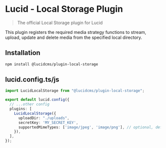 # Lucid - Local Storage Plugin

> The official Local Storage plugin for Lucid

This plugin registers the required media strategy functions to stream, upload, update and delete media from the specified local directory.

## Installation

```bash
npm install @lucidcms/plugin-local-storage
```

## lucid.config.ts/js

```typescript
import LucidLocalStorage from "@lucidcms/plugin-local-storage";

export default lucid.config({
  // ...other config
  plugins: [
    LucidLocalStorage({
      uploadDir: "./uploads",
      secretKey: 'MY_SECRET_KEY',
      supportedMimeTypes: ['image/jpeg', 'image/png'], // optional, default array supports a wide range of common mime types.
    }),
  ],
});
```
